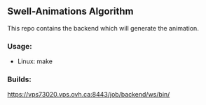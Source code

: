 ## Swell-Animations Algorithm
This repo contains the backend which will generate the animation.

### Usage:
* Linux: make

### Builds:
https://vps73020.vps.ovh.ca:8443/job/backend/ws/bin/
